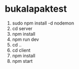 # bukalapaktest
1. sudo npm install -d nodemon
2. cd server 
3. npm install
4. npm run dev
5. cd ..
6. cd client
7. npm install
8. npm start
